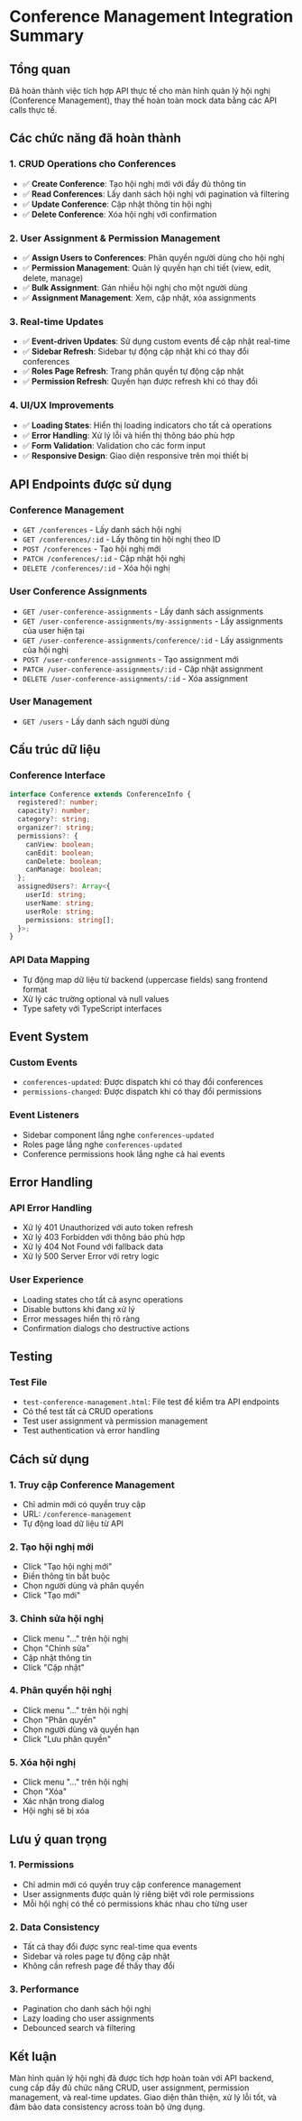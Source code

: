# Conference Management Integration Summary

## Tổng quan
Đã hoàn thành việc tích hợp API thực tế cho màn hình quản lý hội nghị (Conference Management), thay thế hoàn toàn mock data bằng các API calls thực tế.

## Các chức năng đã hoàn thành

### 1. CRUD Operations cho Conferences
- ✅ **Create Conference**: Tạo hội nghị mới với đầy đủ thông tin
- ✅ **Read Conferences**: Lấy danh sách hội nghị với pagination và filtering
- ✅ **Update Conference**: Cập nhật thông tin hội nghị
- ✅ **Delete Conference**: Xóa hội nghị với confirmation

### 2. User Assignment & Permission Management
- ✅ **Assign Users to Conferences**: Phân quyền người dùng cho hội nghị
- ✅ **Permission Management**: Quản lý quyền hạn chi tiết (view, edit, delete, manage)
- ✅ **Bulk Assignment**: Gán nhiều hội nghị cho một người dùng
- ✅ **Assignment Management**: Xem, cập nhật, xóa assignments

### 3. Real-time Updates
- ✅ **Event-driven Updates**: Sử dụng custom events để cập nhật real-time
- ✅ **Sidebar Refresh**: Sidebar tự động cập nhật khi có thay đổi conferences
- ✅ **Roles Page Refresh**: Trang phân quyền tự động cập nhật
- ✅ **Permission Refresh**: Quyền hạn được refresh khi có thay đổi

### 4. UI/UX Improvements
- ✅ **Loading States**: Hiển thị loading indicators cho tất cả operations
- ✅ **Error Handling**: Xử lý lỗi và hiển thị thông báo phù hợp
- ✅ **Form Validation**: Validation cho các form input
- ✅ **Responsive Design**: Giao diện responsive trên mọi thiết bị

## API Endpoints được sử dụng

### Conference Management
- `GET /conferences` - Lấy danh sách hội nghị
- `GET /conferences/:id` - Lấy thông tin hội nghị theo ID
- `POST /conferences` - Tạo hội nghị mới
- `PATCH /conferences/:id` - Cập nhật hội nghị
- `DELETE /conferences/:id` - Xóa hội nghị

### User Conference Assignments
- `GET /user-conference-assignments` - Lấy danh sách assignments
- `GET /user-conference-assignments/my-assignments` - Lấy assignments của user hiện tại
- `GET /user-conference-assignments/conference/:id` - Lấy assignments của hội nghị
- `POST /user-conference-assignments` - Tạo assignment mới
- `PATCH /user-conference-assignments/:id` - Cập nhật assignment
- `DELETE /user-conference-assignments/:id` - Xóa assignment

### User Management
- `GET /users` - Lấy danh sách người dùng

## Cấu trúc dữ liệu

### Conference Interface
```typescript
interface Conference extends ConferenceInfo {
  registered?: number;
  capacity?: number;
  category?: string;
  organizer?: string;
  permissions?: {
    canView: boolean;
    canEdit: boolean;
    canDelete: boolean;
    canManage: boolean;
  };
  assignedUsers?: Array<{
    userId: string;
    userName: string;
    userRole: string;
    permissions: string[];
  }>;
}
```

### API Data Mapping
- Tự động map dữ liệu từ backend (uppercase fields) sang frontend format
- Xử lý các trường optional và null values
- Type safety với TypeScript interfaces

## Event System

### Custom Events
- `conferences-updated`: Được dispatch khi có thay đổi conferences
- `permissions-changed`: Được dispatch khi có thay đổi permissions

### Event Listeners
- Sidebar component lắng nghe `conferences-updated`
- Roles page lắng nghe `conferences-updated`
- Conference permissions hook lắng nghe cả hai events

## Error Handling

### API Error Handling
- Xử lý 401 Unauthorized với auto token refresh
- Xử lý 403 Forbidden với thông báo phù hợp
- Xử lý 404 Not Found với fallback data
- Xử lý 500 Server Error với retry logic

### User Experience
- Loading states cho tất cả async operations
- Disable buttons khi đang xử lý
- Error messages hiển thị rõ ràng
- Confirmation dialogs cho destructive actions

## Testing

### Test File
- `test-conference-management.html`: File test để kiểm tra API endpoints
- Có thể test tất cả CRUD operations
- Test user assignment và permission management
- Test authentication và error handling

## Cách sử dụng

### 1. Truy cập Conference Management
- Chỉ admin mới có quyền truy cập
- URL: `/conference-management`
- Tự động load dữ liệu từ API

### 2. Tạo hội nghị mới
- Click "Tạo hội nghị mới"
- Điền thông tin bắt buộc
- Chọn người dùng và phân quyền
- Click "Tạo mới"

### 3. Chỉnh sửa hội nghị
- Click menu "..." trên hội nghị
- Chọn "Chỉnh sửa"
- Cập nhật thông tin
- Click "Cập nhật"

### 4. Phân quyền hội nghị
- Click menu "..." trên hội nghị
- Chọn "Phân quyền"
- Chọn người dùng và quyền hạn
- Click "Lưu phân quyền"

### 5. Xóa hội nghị
- Click menu "..." trên hội nghị
- Chọn "Xóa"
- Xác nhận trong dialog
- Hội nghị sẽ bị xóa

## Lưu ý quan trọng

### 1. Permissions
- Chỉ admin mới có quyền truy cập conference management
- User assignments được quản lý riêng biệt với role permissions
- Mỗi hội nghị có thể có permissions khác nhau cho từng user

### 2. Data Consistency
- Tất cả thay đổi được sync real-time qua events
- Sidebar và roles page tự động cập nhật
- Không cần refresh page để thấy thay đổi

### 3. Performance
- Pagination cho danh sách hội nghị
- Lazy loading cho user assignments
- Debounced search và filtering

## Kết luận

Màn hình quản lý hội nghị đã được tích hợp hoàn toàn với API backend, cung cấp đầy đủ chức năng CRUD, user assignment, permission management, và real-time updates. Giao diện thân thiện, xử lý lỗi tốt, và đảm bảo data consistency across toàn bộ ứng dụng.
